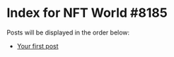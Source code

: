 # Index for NFT World #8185
Posts will be displayed in the order below:

- [Your first post](./001-first.md)

